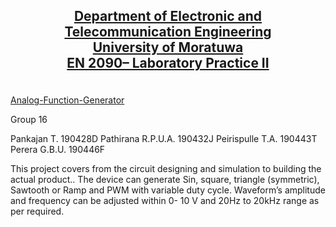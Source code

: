 ## <p align="center"> <ins> Department of Electronic and Telecommunication Engineering <br>University of Moratuwa <br>EN 2090– Laboratory Practice II </ins>
<br>
<ins> Analog-Function-Generator </ins>
</p> 

Group 16 

 

  
Pankajan T. 190428D 
Pathirana R.P.U.A. 190432J 
Peirispulle T.A. 190443T 
Perera G.B.U. 190446F 


This project covers from the circuit designing and simulation to building the actual product.. The device can generate Sin, square, triangle (symmetric), Sawtooth or Ramp and PWM with variable duty cycle. Waveform’s amplitude and frequency can be adjusted within 0- 10 V and 20Hz to 20kHz range as per required.
